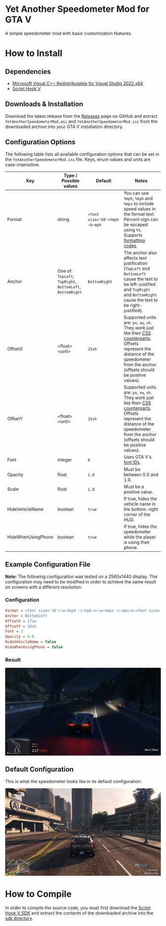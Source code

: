 # Yet Another Speedometer Mod for GTA V
A simple speedometer mod with basic customization features.

# How to Install
## Dependencies
- [Microsoft Visual C++ Redistributable for Visual Studio 2022 x64](https://learn.microsoft.com/en-us/cpp/windows/latest-supported-vc-redist?view=msvc-170#latest-microsoft-visual-c-redistributable-version)
- [Script Hook V](https://www.dev-c.com/gtav/scripthookv/)

## Downloads & Installation
Download the latest release from the [Releases](https://github.com/rikkamus/yasm/releases) page on GitHub and extract `YetAnotherSpeedometerMod.asi` and `YetAnotherSpeedometerMod.ini` from the downloaded archive into your GTA V installation directory.

## Configuration Options
The following table lists all available configuration options that can be set in the `YetAnotherSpeedometerMod.ini` file. Keys, enum values and units are case-insensitive.

| Key                   | Type / Possible values                                      | Default                            | Notes                                                                                                                                                                                                                                                                                                                                                            |
| --------------------- | ----------------------------------------------------------- | ---------------------------------- | ---------------------------------------------------------------------------------------------------------------------------------------------------------------------------------------------------------------------------------------------------------------------------------------------------------------------------------------------------------------- |
| Format                | string                                                      | `<font size='60'>%mph ~b~mph`      | You can use `%mph`, `%kph` and `%mps` to include speed values in the format text. Percent sign can be escaped using `%%`. Supports [formatting codes](https://docs.fivem.net/docs/game-references/text-formatting/#rockstar-formatting-codes).                                                                                                                   |
| Anchor                | One of: `TopLeft`, `TopRight`, `BottomLeft`, `BottomRight`  | `BottomRight`                      | The anchor also affects text justification (`TopLeft` and `BottomLeft` cause the text to be left-justified and `TopRight` and `BottomRight` cause the text to be right-justified).                                                                                                                                                                               |
| OffsetX               | &lt;float&gt;&lt;unit&gt;                                   | `15vh`                             | Supported units are: `px`, `vw`, `vh`. They work just like their [CSS counterparts](https://developer.mozilla.org/en-US/docs/Learn_web_development/Core/Styling_basics/Values_and_units#numbers_lengths_and_percentages). Offsets represent the distance of the speedometer from the anchor (offsets should be positive values).                                 |
| OffsetY               | &lt;float&gt;&lt;unit&gt;                                   | `15vh`                             | Supported units are: `px`, `vw`, `vh`. They work just like their [CSS counterparts](https://developer.mozilla.org/en-US/docs/Learn_web_development/Core/Styling_basics/Values_and_units#numbers_lengths_and_percentages). Offsets represent the distance of the speedometer from the anchor (offsets should be positive values).                                 |
| Font                  | integer                                                     | `0`                                | Uses GTA V's [font IDs](https://wiki.rage.mp/wiki/Fonts_and_Colors#DrawText_Fonts).                                                                                                                                                                                                                                                                              |
| Opacity               | float                                                       | `1.0`                              | Must be between 0.0 and 1.0.                                                                                                                                                                                                                                                                                                                                     |
| Scale                 | float                                                       | `1.0`                              | Must be a positive value.                                                                                                                                                                                                                                                                                                                                        |
| HideVehicleName       | boolean                                                     | `true`                             | If true, hides the vehicle name in the bottom-right corner of the HUD.                                                                                                                                                                                                                                                                                           |
| HideWhenUsingPhone    | boolean                                                     | `true`                             | If true, hides the speedometer while the player is using their phone.                                                                                                                                                                                                                                                                                            |

## Example Configuration File
**Note:** The following configuration was tested on a 2560x1440 display. The configuration may need to be modified in order to achieve the same result on screens with a different resolution.

### Configuration
```ini
Format = <font size='30'>~w~%kph ~c~kph~n~~w~%mps ~c~mps~n~<font size='65'>~w~%mph ~r~mph~n~
Anchor = BottomLeft
OffsetX = 17vw
OffsetY = 15vh
Font = 3
Opacity = 0.8
HideVehicleName = false
HideWhenUsingPhone = false
```

### Result
![Example](https://github.com/rikkamus/yasm/raw/refs/heads/main/screenshots/example.jpg)

## Default Configuration
This is what the speedometer looks like in its default configuration:

![Example](https://github.com/rikkamus/yasm/raw/refs/heads/main/screenshots/default.jpg)

# How to Compile
In order to compile the source code, you must first download the [Script Hook V SDK](https://www.dev-c.com/gtav/scripthookv/) and extract the contents of the downloaded archive into the [sdk directory](https://github.com/rikkamus/yasm/tree/main/sdk).
